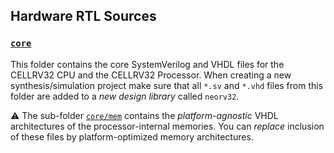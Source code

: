 ## Hardware RTL Sources


### [`core`](https://github.com/DatNguyen97-VN/cellrv32/tree/main/rtl/core)

This folder contains the core SystemVerilog and VHDL files for the CELLRV32 CPU and the CELLRV32 Processor.
When creating a new synthesis/simulation project make sure that all `*.sv` and `*.vhd` files from this folder are added to a
*new design library* called `neorv32`.

:warning: The sub-folder [`core/mem`](https://github.com/DatNguyen97-VN/cellrv32/tree/main/rtl/core/mem)
contains the _platform-agnostic_ VHDL architectures of the processor-internal memories.
You can _replace_ inclusion of these files by platform-optimized memory architectures.